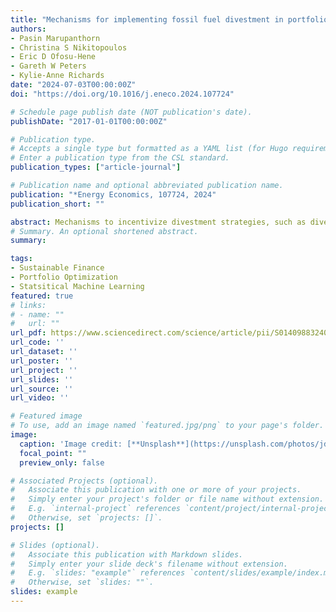 ```yaml
---
title: "Mechanisms for implementing fossil fuel divestment in portfolio management with impact on risk, return and carbon reduction"
authors:
- Pasin Marupanthorn
- Christina S Nikitopoulos
- Eric D Ofosu-Hene
- Gareth W Peters
- Kylie-Anne Richards
date: "2024-07-03T00:00:00Z"
doi: "https://doi.org/10.1016/j.eneco.2024.107724"

# Schedule page publish date (NOT publication's date).
publishDate: "2017-01-01T00:00:00Z"

# Publication type.
# Accepts a single type but formatted as a YAML list (for Hugo requirements).
# Enter a publication type from the CSL standard.
publication_types: ["article-journal"]

# Publication name and optional abbreviated publication name.
publication: "*Energy Economics, 107724, 2024"
publication_short: ""

abstract: Mechanisms to incentivize divestment strategies, such as divestment schedules, are an important component of carbon reduction strategies. We use dynamic asset allocation methodologies to assess this impact over time on index portfolios (S&P 500 and FTSE 100), and global exchange-traded funds (ETFs). Although return profiles are not affected, the risk profile of S&P 500 divestment portfolios is impacted by rapid divestment strategies as divestment concentration increases. Instantaneous divestment may benefit management structure, while slower divestment provides greater stability in portfolios’ tracking errors and benefits carbon reduction, especially from reinvested capital. Divesting from energy and utilities sectors reduces carbon footprint of up to 7%, while ETFs’ divesting from highly carbon concentrated ETFs offers further carbon footprint reductions. Investing in funds with low carbon footprint results in lower dividend returns and management fees. Although ETFs’ returns are insensitive to divestment strategies and schedules, their risk profiles are affected, proportionally to their carbon intensity, especially for rapid divestment and at the expense of higher tracking errors. Divestment strategies based on ESG rating screening of FTSE 100 portfolios improve diversification and impact risk/return performance. Our study underscores the importance of considering investors’ demographics, such as dividends, management structure, and carbon reduction targets.
# Summary. An optional shortened abstract.
summary: 

tags:
- Sustainable Finance
- Portfolio Optimization
- Statsitical Machine Learning
featured: true
# links:
# - name: ""
#   url: ""
url_pdf: https://www.sciencedirect.com/science/article/pii/S0140988324004328
url_code: ''
url_dataset: ''
url_poster: ''
url_project: ''
url_slides: ''
url_source: ''
url_video: ''

# Featured image
# To use, add an image named `featured.jpg/png` to your page's folder. 
image:
  caption: 'Image credit: [**Unsplash**](https://unsplash.com/photos/jdD8gXaTZsc)'
  focal_point: ""
  preview_only: false

# Associated Projects (optional).
#   Associate this publication with one or more of your projects.
#   Simply enter your project's folder or file name without extension.
#   E.g. `internal-project` references `content/project/internal-project/index.md`.
#   Otherwise, set `projects: []`.
projects: []

# Slides (optional).
#   Associate this publication with Markdown slides.
#   Simply enter your slide deck's filename without extension.
#   E.g. `slides: "example"` references `content/slides/example/index.md`.
#   Otherwise, set `slides: ""`.
slides: example
---
```



